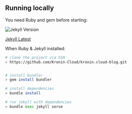 ## Running locally

You need Ruby and gem before starting:

![Jekyll Version](https://img.shields.io/gem/v/jekyll.svg)

[Jekyll Latest](https://jekyllrb.com/docs/installation/)

When Ruby & Jekyll installed:
```bash
# clone the project via SSH
> https://github.com/Kronin-Cloud/kronin.cloud-blog.git


# install bundler
> gem install bundler

# install dependencies
> bundle install

# run jekyll with dependencies
> bundle exec jekyll serve
```
